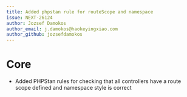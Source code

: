 ```yaml
---
title: Added phpstan rule for routeScope and namespace
issue: NEXT-26124
author: Jozsef Damokos
author_email: j.damokos@haokeyingxiao.com
author_github: jozsefdamokos
---
```

# Core
* Added PHPStan rules for checking that all controllers have a route scope defined and namespace style is correct
